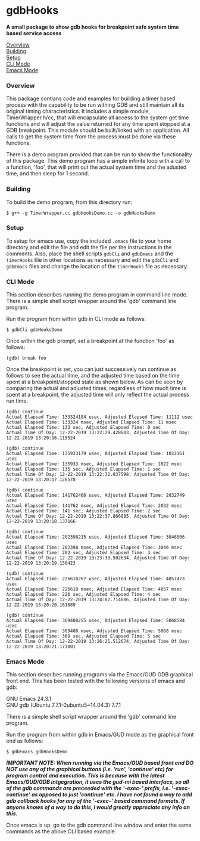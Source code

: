 # gdbHooks
**A small package to show gdb hooks for breakpoint safe system time based service access**

[Overview](#overview)<br>
[Building](#building)<br>
[Setup](#setup)<br>
[CLI Mode](#cliMode)<br>
[Emacs Mode](#emacsMode)<br>

<a name="overview"></a>
### Overview
This package contians code and examples for building a timer based process
with the capability to be run withing GDB and still maintain all its original
timing characteristics.  It includes a simple module, TimerWrapper.h/cc, that
will encapsulate all access to the system get time functions and will adjust
the value returned for any time spent stopped at a GDB breakpoint.  This module
should be built/linked with an application.  All calls to get the system time
from the process must be done via these functions.

There is a demo program provided that can be run to show the functionality of
this package.  This demo program has a simple infinite loop with a call to a
function, 'foo', that will print out the actual system time and the adusted
time, and then sleep for 1 second.

<a name="building"></a>
### Building
To build the demo program, from this directory run:

`$ g++ -g TimerWrapper.cc gdbHooksDemo.cc -o gdbHooksDemo`

<a name="setup"></a>
### Setup
To setup for emacs use, copy the included `.emacs` file to your home directory and edit
the file and edit the file per the instructions in the comments.  Also, place the shell
scripts `gdbCli` and `gdbEmacs` and the `timerHooks` file in other locations as necessary
and edit the `gdbCli` and `gdbEmacs` files and change the location of the `timerHooks` file
as necessary.

<a name="cliMode"></a>
### CLI Mode

This section describes running the demo program in command line mode.  There is
a simple shell script wrapper around the 'gdb' command line program.

Run the program from within gdb in CLI mode as follows:

`$ gdbCli gdbHooksDemo`

Once within the gdb prompt, set a breakpoint at the function 'foo' as follows:

`(gdb) break foo`

Once the breakpoint is set, you can just successively run continue as follows to see the
actual time, and the adjusted time based on the time spent at a breakpoint/stopped state
as shown below.  As can be seen by comparing the actual and adjusted times, regardless of
how much time is spent at a breakpoint, the adjusted time will only reflect the actual
process run time.

```
(gdb) continue
Actual Elapsed Time: 133324184 usec, Adjusted Elapsed Time: 11112 usec
Actual Elapsed Time: 133324 msec, Adjusted Elapsed Time: 11 msec
Actual Elapsed Time: 133 sec, Adjusted Elapsed Time: 0 sec
Actual Time Of Day: 12-22-2019 13:22:29.428603, Adjusted Time Of Day: 12-22-2019 13:20:16.115524

(gdb) continue
Actual Elapsed Time: 135933179 usec, Adjusted Elapsed Time: 1022161 usec
Actual Elapsed Time: 135933 msec, Adjusted Elapsed Time: 1022 msec
Actual Elapsed Time: 135 sec, Adjusted Elapsed Time: 1 sec
Actual Time Of Day: 12-22-2019 13:22:32.037598, Adjusted Time Of Day: 12-22-2019 13:20:17.126578

(gdb) continue
Actual Elapsed Time: 141762466 usec, Adjusted Elapsed Time: 2032749 usec
Actual Elapsed Time: 141762 msec, Adjusted Elapsed Time: 2032 msec
Actual Elapsed Time: 141 sec, Adjusted Elapsed Time: 2 sec
Actual Time Of Day: 12-22-2019 13:22:37.866885, Adjusted Time Of Day: 12-22-2019 13:20:18.137166

(gdb) continue
Actual Elapsed Time: 202398215 usec, Adjusted Elapsed Time: 3046006 usec
Actual Elapsed Time: 202398 msec, Adjusted Elapsed Time: 3046 msec
Actual Elapsed Time: 202 sec, Adjusted Elapsed Time: 3 sec
Actual Time Of Day: 12-22-2019 13:23:38.502634, Adjusted Time Of Day: 12-22-2019 13:20:19.150423

(gdb) continue
Actual Elapsed Time: 226610267 usec, Adjusted Elapsed Time: 4057473 usec
Actual Elapsed Time: 226610 msec, Adjusted Elapsed Time: 4057 msec
Actual Elapsed Time: 226 sec, Adjusted Elapsed Time: 4 sec
Actual Time Of Day: 12-22-2019 13:24:02.714686, Adjusted Time Of Day: 12-22-2019 13:20:20.161889

(gdb) continue
Actual Elapsed Time: 369408255 usec, Adjusted Elapsed Time: 5068584 usec
Actual Elapsed Time: 369408 msec, Adjusted Elapsed Time: 5068 msec
Actual Elapsed Time: 369 sec, Adjusted Elapsed Time: 5 sec
Actual Time Of Day: 12-22-2019 13:26:25.512674, Adjusted Time Of Day: 12-22-2019 13:20:21.173001
```

<a name="emacsMode"></a>
### Emacs Mode
This section describes running programs via the Emacs/GUD GDB graphical front end.  This has
been tested with the following versions of emacs and gdb:

GNU Emacs 24.3.1<br>
GNU gdb (Ubuntu 7.7.1-0ubuntu5~14.04.3) 7.7.1

There is a simple shell script wrapper around the 'gdb' command line program.

Run the program from within gdb in Emacs/GUD mode as the graphical front end as follows:

`$ gdbEmacs gdbHooksDemo`

***IMPORTANT NOTE: When running via the Emacs/GUD based front end DO NOT use any of
the graphical buttons (i.e. 'run', 'continue' etc) for program control and execution.
This is because with the latest Emacs/GUD/GDB intgegration, it uses the gud-mi based
interface, so all of the gdb commands are preceeded with the '-exec-' prefix, i.e.
'-exec-continue' as opposed to just 'continue' etc.  I have not found a way to add
gdb callback hooks for any of the '-exec-' based command formats.  If anyone knows
of a way to do this, I would greatly appreciate any info on this.***

Once emacs is up, go to the gdb command line window and enter the same commands as the above
CLI based example.



